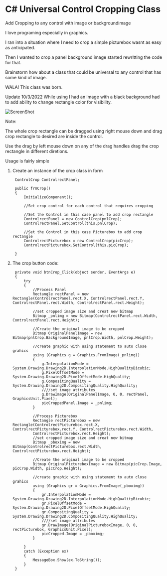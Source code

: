 # C# Universal Control Cropping Class
Add Cropping to any control with image or backgroundimage

I love programing especially in graphics. 

I ran into a situation where I need to crop a simple picturebox wasnt as easy as anticipated.

Then I wanted to crop a panel background image started rewritting the code for that.

Brainstorm how about a class that could be universal to any control that has some kind of image.

WALA! This class was born.

Update 10/3/2022 While using I had an image with a black background had to add ability to change rectangle color for visibility.

![ScreenShot](https://user-images.githubusercontent.com/26853477/193578676-80c3599d-52d1-4006-a04c-e4a3c25b5a87.png)

Note:

The whole crop rectangle can be dragged using right mouse down and drag crop rectangle to desired are inside the control.

Use the drag by left mouse down on any of the drag handles drag the crop rectangle in different diretions.

Usage is fairly simple

1) Create an instance of the crop class in form

        ControlCrop ControlrectPanel;

        public frmCrop()
        {
            InitializeComponent();

            //Set crop control for each control that requires cropping

            //Set the Control in this case panel to add crop rectangle
            ControlrectPanel = new ControlCrop(pnlCrop);
            ControlrectPanel.SetControl(this.pnlCrop);

            //Set the Control in this case Picturebox to add crop rectangle
            ControlrectPicturebox = new ControlCrop(picCrop);
            ControlrectPicturebox.SetControl(this.picCrop);

        }
    
2) The crop button code:
 
        private void btnCrop_Click(object sender, EventArgs e)
        {
            try
            {
                //Process Panel
                Rectangle rectPanel = new Rectangle(ControlrectPanel.rect.X, ControlrectPanel.rect.Y, ControlrectPanel.rect.Width, ControlrectPanel.rect.Height);

                //set cropped image size and creat new bitmap
                Bitmap _pnlimg = new Bitmap(ControlrectPanel.rect.Width, ControlrectPanel.rect.Height);

                //Create the original image to be cropped
                Bitmap OriginalPanelImage = new Bitmap(pnlCrop.BackgroundImage, pnlCrop.Width, pnlCrop.Height);

                //create graphic with using statement to auto close grahics
                using (Graphics g = Graphics.FromImage(_pnlimg))
                {
                    g.InterpolationMode = System.Drawing.Drawing2D.InterpolationMode.HighQualityBicubic;
                    g.PixelOffsetMode = System.Drawing.Drawing2D.PixelOffsetMode.HighQuality;
                    g.CompositingQuality = System.Drawing.Drawing2D.CompositingQuality.HighQuality;
                    ////set image attributes
                    g.DrawImage(OriginalPanelImage, 0, 0, rectPanel, GraphicsUnit.Pixel);
                    picCroppedPanel.Image = _pnlimg;
                }

                //Process Picturebox
                Rectangle rectPicturebox = new Rectangle(ControlrectPicturebox.rect.X, ControlrectPicturebox.rect.Y, ControlrectPicturebox.rect.Width,          
                ControlrectPicturebox.rect.Height);
                //set cropped image size and creat new bitmap
                Bitmap _pboximg = new Bitmap(ControlrectPicturebox.rect.Width, ControlrectPicturebox.rect.Height);

                //Create the original image to be cropped
                Bitmap OriginalPictureboxImage = new Bitmap(picCrop.Image, picCrop.Width, picCrop.Height);

                //create graphic with using statement to auto close grahics
                using (Graphics gr = Graphics.FromImage(_pboximg))
                {
                    gr.InterpolationMode = System.Drawing.Drawing2D.InterpolationMode.HighQualityBicubic;
                    gr.PixelOffsetMode = System.Drawing.Drawing2D.PixelOffsetMode.HighQuality;
                    gr.CompositingQuality = System.Drawing.Drawing2D.CompositingQuality.HighQuality;
                    ////set image attributes
                    gr.DrawImage(OriginalPictureboxImage, 0, 0, rectPicturebox, GraphicsUnit.Pixel);
                    picCropped.Image = _pboximg;
                }

            }
            catch (Exception ex)
            {
                MessageBox.Show(ex.ToString());
            }
        }
 
    
 
